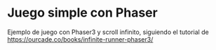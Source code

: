 # Juego simple con Phaser

Ejemplo de juego con Phaser3 y scroll infinito, siguiendo el tutorial de https://ourcade.co/books/infinite-runner-phaser3/
